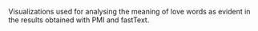 Visualizations used for analysing the meaning of love words as evident in the results obtained with PMI and fastText.
